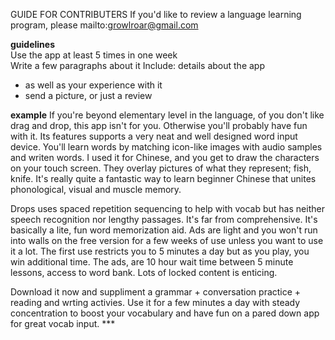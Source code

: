 GUIDE FOR CONTRIBUTERS
If you'd like to review a language learning program, please mailto:growlroar@gmail.com

**guidelines**  
Use the app at least 5 times in one week  
Write a few paragraphs about it
Include: details about the app 
  - as well as your experience with it
  - send a picture, or just a review
 
**example**
If you're beyond elementary level in the language, of you don't like drag and drop, this app isn't for you. Otherwise you'll probably have fun with it. Its features supports a very neat and well designed word input device. You'll learn words by matching icon-like images with audio samples and writen words. I used it for Chinese, and you get to draw the characters on your touch screen. They overlay pictures of what they represent; fish, knife. It's really quite a fantastic way to learn beginner Chinese that unites phonological, visual and muscle memory.  

Drops uses spaced repetition sequencing to help with vocab but has neither speech recognition nor lengthy passages. It's far from comprehensive. It's basically a lite, fun word memorization aid. Ads are light and you won't run into walls on the free version for a few weeks of use unless you want to use it a lot. The first use restricts you to 5 minutes a day but as you play, you win additional time. The ads, are 10 hour wait time between 5 minute lessons, access to word bank. Lots of locked content is enticing.  

Download it now and suppliment a grammar + conversation practice + reading and wrting activies. Use it for a few minutes a day with steady concentration to boost your vocabulary and have fun on a pared down app for great vocab input. ***

